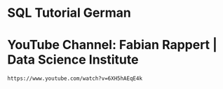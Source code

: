 # SQL Tutorial German
# YouTube Channel: Fabian Rappert | Data Science Institute
```https://www.youtube.com/watch?v=6XH5hAEqE4k```
